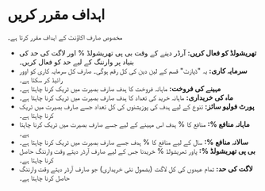 # **اہداف مقرر کریں**

مخصوص صارف اکاؤنٹ کے اہداف مقرر کرتا ہے۔

- **تھریشولڈ کو فعال کریں:** آرڈر دینے کے وقت بی پی تھریشولڈ % اور لاگت کی حد کی بنیاد پر وارننگ کے لیے حد کو فعال کریں۔
- **سرمایہ کاری:** یہ "ڈپازٹ" قسم کے لین دین کی کل رقم ہوگی۔ صارف کل سرمایہ کاری کو اوور رائیڈ کر سکتا ہے۔
- **مہینے کی فروخت:** ماہانہ فروخت کا ہدف صارف بصیرت میں ٹریک کرنا چاہتا ہے۔
- **ماہ کی خریداری:** ماہانہ خرید کی تعداد کا ہدف صارف بصیرت میں ٹریک کرنا چاہتا ہے۔
- **پورٹ فولیو سائز:** تنوع کے لیے ہدف کی پوزیشنوں کی کل تعداد جسے صارف بصیرت میں ٹریک کرنا چاہتا ہے۔
- **ماہانہ منافع %:** منافع کا % ہدف اس مہینے کے لیے جسے صارف بصیرت میں ٹریک کرنا چاہتا ہے۔
- **سالانہ منافع %:** سال کے لیے منافع کا % ہدف جسے صارف بصیرت میں ٹریک کرنا چاہتا ہے۔
- **بی پی تھریشولڈ %:** پاور تھریشولڈ % خریدنا جس کے لیے صارف آرڈر دیتے وقت وارننگ حاصل کرنا چاہتا ہے۔
- **لاگت کی حد:** تمام عہدوں کی کل لاگت (بشمول نئی خریداری) جو صارف آرڈر دیتے وقت وارننگ حاصل کرنا چاہتا ہے۔






